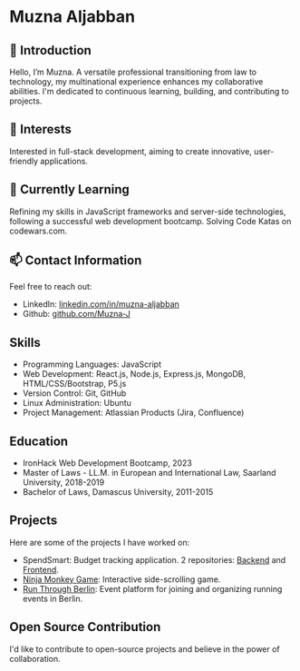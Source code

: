 # Muzna Aljabban

## 👋 Introduction
Hello, I’m Muzna. A versatile professional transitioning from law to technology, my multinational experience enhances my collaborative abilities. 
I'm dedicated to continuous learning, building, and contributing to projects.

## 👀 Interests
Interested in full-stack development, aiming to create innovative, user-friendly applications.

## 🌱 Currently Learning
Refining my skills in JavaScript frameworks and server-side technologies, following a successful web development bootcamp.
Solving Code Katas on codewars.com.

## 📫 Contact Information
Feel free to reach out:
- LinkedIn: [linkedin.com/in/muzna-aljabban](https://linkedin.com/in/muzna-aljabban)
- Github: [github.com/Muzna-J](https://github.com/Muzna-J)

## Skills
- Programming Languages: JavaScript
- Web Development: React.js, Node.js, Express.js, MongoDB, HTML/CSS/Bootstrap, P5.js
- Version Control: Git, GitHub
- Linux Administration: Ubuntu
- Project Management: Atlassian Products (Jira, Confluence)

## Education
- IronHack Web Development Bootcamp, 2023
- Master of Laws - LL.M. in European and International Law, Saarland University, 2018-2019
- Bachelor of Laws, Damascus University, 2011-2015

## Projects
Here are some of the projects I have worked on:

- SpendSmart: Budget tracking application. 2 repositories: [Backend](https://github.com/Muzna-J/budget-tracker-server) and [Frontend](https://github.com/Muzna-J/budget-tracker-client).
- [Ninja Monkey Game](https://github.com/Muzna-J/NinjaMonkeyGame): Interactive side-scrolling game.
- [Run Through Berlin](https://github.com/Muzna-J/Running-App): Event platform for joining and organizing running events in Berlin.

## Open Source Contribution
I'd like to contribute to open-source projects and believe in the power of collaboration.


